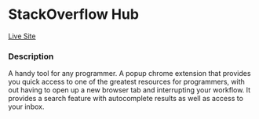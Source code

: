 # StackOverflow Hub 
[Live Site](https://chrome.google.com/webstore/detail/stackoverflow-hub/bolpmjgkepeegcbpojocngghpjofckol)

### Description

A handy tool for any programmer. A popup chrome extension that provides you quick access to one of the greatest resources for programmers, with out having to open up a new browser tab and interrupting your workflow. It provides a search feature with autocomplete results as well as access to your inbox. 
